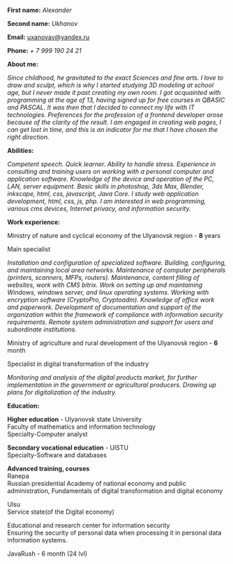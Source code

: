 **First name:** *Alexander*

**Second name:** *Ukhanov*

**Email:** [uxanovav@yandex.ru](mailto:uxanovav@yandex.ru)

**Phone:** *+ 7 999 190 24 21*

**About me:** 

*Since childhood, he gravitated to the exact Sciences and fine arts. I love to draw and sculpt, which is why I started studying 3D modeling at school age, but I never made it past creating my own room. I got acquainted with programming at the age of 13, having signed up for free courses in QBASIC and PASCAL. It was then that I decided to connect my life with IT technologies. Preferences for the profession of a frontend developer arose because of the clarity of the result. I am engaged in creating web pages, I can get lost in time, and this is an indicator for me that I have chosen the right direction.*

**Abilities:** 

*Competent speech. Quick learner. Ability to handle stress. Experience in consulting and training users on working with a personal computer and application software.*
*Knowledge of the device and operation of the PC, LAN, server equipment. Basic skills in photoshop, 3ds Max, Blender, inkscape, html, css, javascript, Java Core.*
*I study web application development, html, css, js, php. I am interested in web programming, various cms devices, Internet privacy, and information security.*

**Work experience:**

Ministry of nature and cyclical economy of the Ulyanovsk region - **8** years

Main specialist

*Installation and configuration of specialized software. Building, configuring, and maintaining local area networks. Maintenance of computer peripherals (printers, scanners, MFPs, routers). Maintenance, content filling of websites, work with CMS bitrix. Work on setting up and maintaining Windows, windows server, and linux operating systems. Working with encryption software (CryptoPro, Cryptoadm). Knowledge of office work and paperwork. Development of documentation and support of the organization within the framework of compliance with information security requirements. Remote system administration and support for users and subordinate institutions.*

Ministry of agriculture and rural development of the Ulyanovsk region - **6** month

Specialist in digital transformation of the industry

*Monitoring and analysis of the digital products market, for further implementation in the government or agricultural producers. Drawing up plans for digitalization of the industry.*

**Education:**

**Higher education** - Ulyanovsk state University\
Faculty of mathematics and information technology\
Specialty-Computer analyst

**Secondary vocational education** - UlSTU\
Specialty-Software and databases

**Advanced training, courses**\
Ranepa\
Russian presidential Academy of national economy and public administration, Fundamentals of digital transformation and digital economy

Ulsu\
Service state(of the Digital economy)

Educational and research center for information security\
Ensuring the security of personal data when processing it in personal data information systems.

JavaRush - 6 month (24 lvl)
